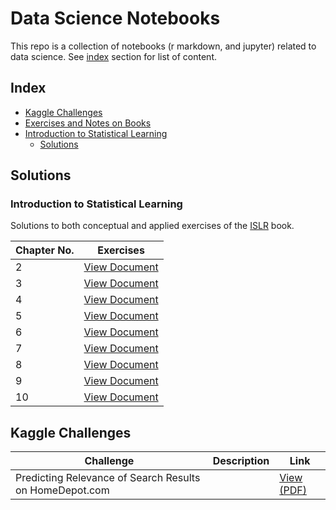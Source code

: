 # Data Science Notebooks 

This repo is a collection of notebooks (r markdown, and jupyter) related to data science. See [index](#index) section for list of content. 

## Index
* [Kaggle Challenges](#kaggle-challenges)
* [Exercises and Notes on Books](#exercises-and-notes-on-books)
 * [Introduction to Statistical Learning](#introduction-to-statistical-learning)
   * [Solutions](#Solutions)


## Solutions 
### Introduction to Statistical Learning

Solutions to both conceptual and applied exercises of the [ISLR](http://www-bcf.usc.edu/~gareth/ISL/index.html) book. 

|Chapter No. |                                                                               Exercises                                            |  
|------------|------------------------------------------------------------------------------------------------------------------------------------|
|2           | [View Document](http://rpubs.com/evertonjlima/242620) |
|3           | [View Document](http://rpubs.com/evertonjlima/242622) |
|4           | [View Document](http://rpubs.com/evertonjlima/242623) | 
|5           | [View Document](http://rpubs.com/evertonjlima/242625) |   
|6           | [View Document](http://rpubs.com/evertonjlima/242626) |
|7           | [View Document](http://rpubs.com/evertonjlima/242631) |
|8           | [View Document](http://rpubs.com/evertonjlima/242633) |
|9           | [View Document](http://rpubs.com/evertonjlima/242636) |
|10          | [View Document](http://rpubs.com/evertonjlima/245990) |

## Kaggle Challenges

| Challenge          | Description                                          | Link      |
|--------------------|------------------------------------------------------|-----------|
| Predicting Relevance of Search Results on HomeDepot.com  |       | [View (PDF)](https://github.com/evertonjlima/Notebooks/blob/master/Kaggle/Home%20Depot/report/Home_Depot_Report.pdf) |

